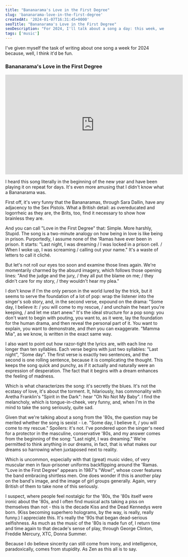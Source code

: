 ```yaml
---
title: "Bananarama's Love in the First Degree"
slug: 'bananarama-love-in-the-first-degree'
createdAt: '2024-01-07T16:31:45+0000'
seoTitle: "Bananarama's Love in the First Degree"
seoDescription: "For 2024, I'll talk about a song a day: this week, we'll talk about the Bananarama's 1987 song, Love in the First Degree."
tags: ['music']
---
```


I've given myself the task of writing about one song a week for 2024 because, well, I think it'd be fun.

### Bananarama's Love in the First Degree

<iframe width="560" height="315" src="https://www.youtube.com/embed/prGhk_Gvzwo?si=FPy-oTOekRVO745S" title="YouTube video player" frameborder="0" allow="accelerometer; autoplay; clipboard-write; encrypted-media; gyroscope; picture-in-picture; web-share" allowfullscreen></iframe>

I heard this song literally in the beginning of the new year and have been playing it on repeat for days. It's even more amusing that I didn't know what a Bananarama was.

First off, it's very funny that the Bananaramas, through Sara Dallin, have any adjacency to the Sex Pistols. What a British detail: as overeducated and logorrheic as they are, the Brits, too, find it necessary to show how brainless they are.

And you can call "Love in the First Degree" that: Simple. More harshly, Stupid. The song is a two-minute analogy on how being in love is like being in prison. Purportedly, I assume none of the 'Ramas have ever been in prison. It starts: "Last night, I was dreaming / I was locked in a prison cell. / When I woke up, I was screaming / calling out your name." It's a waste of letters to call it cliché.

But let's not roll our eyes too soon and examine those lines again. We're momentarily charmed by the absurd imagery, which follows those opening lines: "And the judge and the jury, / they all put the blame on me; / they didn't care for my story, / they wouldn't hear my plea."

I don't know if I'm the only person in the world lured by the trick, but it seems to serve the foundation of a lot of pop: wrap the listener into the singer's sob story, and, in the second verse, expound on the drama: "Some day, I believe it: / you will come to my rescue, / and unchain the heart you're keeping, / and let me start anew." It's the ideal structure for a pop song: you don't want to begin with pouting, you want to, as it were, lay the foundation for the human drama, and then reveal the personal part of it. You want to explain, you want to demonstrate, and _then_ you can exaggerate. "Mamma Mia", as we know, is written in the exact same way.

I also want to point out how razor-tight the lyrics are, with each line no longer than ten syllables. Each verse begins with just two syllables: "Last night", "Some day". The first verse is exactly two sentences, and the second is one rolling sentence, because it is complicating the thought. This keeps the song quick and punchy, as if it actually and naturally were an expression of desperation. The fact that it begins with a dream enhances the feeling of madness.

Which is what characterizes the song: it's secretly the blues. It's not the ecstasy of love, it's about the torment. It, hilariously, has commonality with Aretha Franklin's "Spirit in the Dark": hear "Oh No Not My Baby". I find the melancholy, which is tongue-in-cheek, very funny, and, when I'm in the mind to take the song seriously, quite sad.

Given that we're talking about a song from the '80s, the question may be merited whether the song is sexist - i.e. "Some day, I believe it, / you will come to my rescue." Spoilers: it's not. I've pondered upon the singer's need for a protector in the masculine, conservative '80s, and my answer comes from the beginning of the song: "Last night, I was dreaming." We're permitted to think anything in our dreams, in fact, that is what makes our dreams so harrowing when juxtaposed next to reality.

Which is uncommon, especially with that (great) music video, of very muscular men in faux-prisoner uniforms backflipping around the 'Ramas. "Love in the First Degree" appears in 1987's "Wow!", whose cover features the band embracing shirtless men. One does wonder if this is another play on the band's image, and the image of girl groups generally. Again, very British of them to take none of this seriously.

I suspect, where people feel nostalgic for the '80s, the '80s itself were ironic about the '80s, and I often find musical acts taking a piss on themselves than not - this is the decade Kiss and the Dead Kennedys were born. (Kiss becoming superhero holograms, by the way, is really, really funny.) I appreciate this. It's really the '90s that began dead-serious selfishness. As much as the music of the '80s is made fun of, I return time and time again to that decade's sense of play, through George Clinton, Freddie Mercury, XTC, Donna Summer.

Because I do believe sincerity can still come from irony, and intelligence, paradoxically, comes from stupidity. As Zen as this all is to say.
